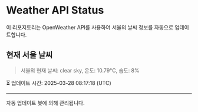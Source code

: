 
# Weather API Status

이 리포지토리는 OpenWeather API를 사용하여 서울의 날씨 정보를 자동으로 업데이트합니다.

## 현재 서울 날씨
> 서울의 현재 날씨: clear sky, 온도: 10.79°C, 습도: 8%

⏳ 업데이트 시간: 2025-03-28 08:17:18 (UTC)

---
자동 업데이트 봇에 의해 관리됩니다.

